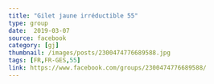 ```yaml
---
title: "Gilet jaune irréductible 55"
type: group
date:  2019-03-07
source: facebook
category: [gj]
thumbnail: /images/posts/2300474776689588.jpg
tags: [FR,FR-GES,55]
link: https://www.facebook.com/groups/2300474776689588/
---
```

